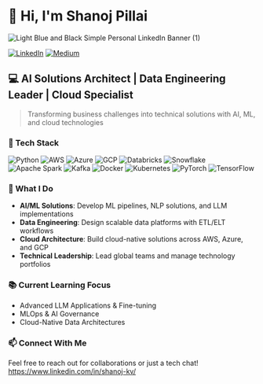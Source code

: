 # 👋 Hi, I'm Shanoj Pillai
![Light Blue and Black Simple Personal LinkedIn Banner (1)](https://github.com/user-attachments/assets/04096615-db72-4c8c-9446-6c1368281432)

[![LinkedIn](https://img.shields.io/badge/LinkedIn-0077B5?style=for-the-badge&logo=linkedin&logoColor=white)](https://www.linkedin.com/in/shanoj-kv/)
[![Medium](https://img.shields.io/badge/Medium-12100E?style=for-the-badge&logo=medium&logoColor=white)](https://shanoj.medium.com/)

## 💻 AI Solutions Architect | Data Engineering Leader | Cloud Specialist

> Transforming business challenges into technical solutions with AI, ML, and cloud technologies

### 🔧 Tech Stack

![Python](https://img.shields.io/badge/Python-3776AB?style=flat-square&logo=python&logoColor=white)
![AWS](https://img.shields.io/badge/AWS-232F3E?style=flat-square&logo=amazon-aws&logoColor=white)
![Azure](https://img.shields.io/badge/Azure-0089D6?style=flat-square&logo=microsoft-azure&logoColor=white)
![GCP](https://img.shields.io/badge/GCP-4285F4?style=flat-square&logo=google-cloud&logoColor=white)
![Databricks](https://img.shields.io/badge/Databricks-FF3621?style=flat-square&logo=databricks&logoColor=white)
![Snowflake](https://img.shields.io/badge/Snowflake-29B5E8?style=flat-square&logo=snowflake&logoColor=white)
![Apache Spark](https://img.shields.io/badge/Apache_Spark-E25A1C?style=flat-square&logo=apache-spark&logoColor=white)
![Kafka](https://img.shields.io/badge/Kafka-231F20?style=flat-square&logo=apache-kafka&logoColor=white)
![Docker](https://img.shields.io/badge/Docker-2496ED?style=flat-square&logo=docker&logoColor=white)
![Kubernetes](https://img.shields.io/badge/Kubernetes-326CE5?style=flat-square&logo=kubernetes&logoColor=white)
![PyTorch](https://img.shields.io/badge/PyTorch-EE4C2C?style=flat-square&logo=pytorch&logoColor=white)
![TensorFlow](https://img.shields.io/badge/TensorFlow-FF6F00?style=flat-square&logo=tensorflow&logoColor=white)

### 🚀 What I Do

- **AI/ML Solutions**: Develop ML pipelines, NLP solutions, and LLM implementations
- **Data Engineering**: Design scalable data platforms with ETL/ELT workflows
- **Cloud Architecture**: Build cloud-native solutions across AWS, Azure, and GCP
- **Technical Leadership**: Lead global teams and manage technology portfolios

### 📚 Current Learning Focus

- Advanced LLM Applications & Fine-tuning
- MLOps & AI Governance
- Cloud-Native Data Architectures

### 📫 Connect With Me

Feel free to reach out for collaborations or just a tech chat!
https://www.linkedin.com/in/shanoj-kv/
